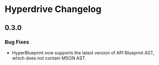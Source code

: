 # Hyperdrive Changelog
## 0.3.0
### Bug Fixes

- HyperBlueprint now supports the latest version of API Blueprint AST, which
  does not contain MSON AST.
